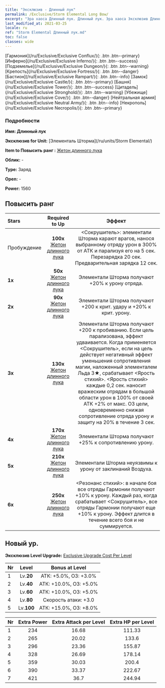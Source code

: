 ```yaml
---
title: "Эксклюзив - Длинный лук"
permalink: /Exclusive/Storm Elemental Long Bow/
excerpt: "Эра хаоса Длинный лук. Длинный лук. Эра хаоса Эксклюзив Длинный лук. Элементаль Шторма Эксклюзив."
last_modified_at: 2021-03-25
locale: ru
ref: "Storm Elemental Длинный лук.md"
toc: false
classes: wide
---
```

 [Гармония](/ru/Exclusive/Exclusive Conflux/){: .btn .btn--primary} [Инферно](/ru/Exclusive/Exclusive Inferno/){: .btn .btn--success} [Подземелье](/ru/Exclusive/Exclusive Dungeon/){: .btn .btn--warning} [Крепость](/ru/Exclusive/Exclusive Fortress/){: .btn .btn--danger} [Бастион](/ru/Exclusive/Exclusive Rampart/){: .btn .btn--info} [Замок](/ru/Exclusive/Exclusive Castle/){: .btn .btn--primary} [Башня](/ru/Exclusive/Exclusive Tower/){: .btn .btn--success} [Цитадель](/ru/Exclusive/Exclusive Stronghold/){: .btn .btn--warning} [Убежище](/ru/Exclusive/Exclusive Cove/){: .btn .btn--danger} [Нейтральная армия](/ru/Exclusive/Exclusive Neutral Army/){: .btn .btn--info} [Некрополь](/ru/Exclusive/Exclusive Necropolis/){: .btn .btn--primary} 

### Подробности
 **Имя: Длинный лук** 

 **Эксклюзив for Unit:** [Элементаль Шторма](/ru/units/Storm Elemental/) 

 **Item to Повысить ранг :** [Жетон длинного лука](/ru/Items/con_914/)

 **Облик:** -

 **Type:** Заряд

 **Open:** -

 **Power:** 1560

## Повысить ранг 

  |     Stars    |  Required to Up | Эффект |
  |:-------------|:---------------:|:---------------:|
  |  Пробуждение  | **100x** [Жетон длинного лука](/ru/Items/con_914/) | <Сокрушитель>: элементали Шторма карают врагов, нанося выбранному отряду урон в 300% от АТК и парализуя его на 5 сек. Перезарядка 20 сек. Предварительная зарядка 12 сек. |
  | **1x** <i class="fas fa-star"/> | **50x** [Жетон длинного лука](/ru/Items/con_914/) | Элементали Шторма получают +20% к урону отряда. |
  | **2x** <i class="fas fa-star"/> | **90x** [Жетон длинного лука](/ru/Items/con_914/) | Элементали Шторма получают +200 к крит. удару и +20% к крит. урону. |
  | **3x** <i class="fas fa-star"/> | **130x** [Жетон длинного лука](/ru/Items/con_914/) | Элементали Шторма получают +200 к пробиванию. Если цель парализована, эффект удваивается. Когда применяется <Сокрушитель>, если на цель действует негативный эффект уменьшения сопротивления магии, наложенный элементалем Льда 3★, срабатывает <Ярость стихий>. <Ярость стихий> каждые 0,2 сек. наносит вражеским отрядам в большой области урон в 100% от своей АТК +2% от макс. ОЗ цели, одновременно снижая сопротивление отряда урону и защиту на 20% в течение 3 сек. |
  | **4x** <i class="fas fa-star"/> | **170x** [Жетон длинного лука](/ru/Items/con_914/) | Элементали Шторма получают +25% к сопротивлению урону. |
  | **5x** <i class="fas fa-star"/> | **210x** [Жетон длинного лука](/ru/Items/con_914/) | Элементали Шторма неуязвимы к урону от заклинаний Воздуха. |
  | **6x** <i class="fas fa-star"/> | **250x** [Жетон длинного лука](/ru/Items/con_914/) | <Резонанс стихий>: в начале боя все отряды Гармонии получают +10% к урону. Каждый раз, когда срабатывает <Сокрушитель>, все отряды Гармонии получают еще +10% к урону. Эффект длится в течение всего боя и не суммируется. |


## Новый ур.
 **Эксклюзив Level Upgrade:** [Exclusive Upgrade Cost Per Level](/Exclusive/ExclusiveUpgradeCostPerLevel/)

  |  Nr  |   Level  | Bonus at Level |
  |:-----|:--------:|:--------------:|
  | 1 | Lv.**20** | АТК: +5.0%, ОЗ: +3.0% |
  | 2 | Lv.**40** | АТК: +10.0%, ОЗ: +5.0% |
  | 3 | Lv.**60** | АТК: +10.0%, ОЗ: +5.0% |
  | 4 | Lv.**80** | Скорость атаки: +3.0 |
  | 5 | Lv.**100** | АТК: +15.0%, ОЗ: +8.0% |


  |  Nr  |  Extra Power | Extra Attack per Level | Extra HP per Level |
  |:-----|:--------:|:--------:|:--------:|
  | 1 | 234 | 16.68 | 111.33 |
  | 2 | 265 | 20.02 | 133.6 |
  | 3 | 296 | 23.36 | 155.87 |
  | 4 | 328 | 26.69 | 178.14 |
  | 5 | 359 | 30.03 | 200.4 |
  | 6 | 390 | 33.37 | 222.67 |
  | 7 | 421 | 36.7 | 244.94 |


